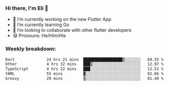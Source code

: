 ### Hi there, I'm Eli 👋
- 🔭 I’m currently working on the new Flutter App
- 🌱 I’m currently learning Go
- 🦄 I’m looking to collaborate with other flutter developers
- 😄 Pronouns: He/Him/His

### Weekly breakdown:
<!--START_SECTION:waka-->

```txt
Dart              24 hrs 21 mins  █████████████████▒░░░░░░░   69.55 %
Other             4 hrs 32 mins   ███▒░░░░░░░░░░░░░░░░░░░░░   12.97 %
TypeScript        4 hrs 22 mins   ███░░░░░░░░░░░░░░░░░░░░░░   12.51 %
YAML              55 mins         ▓░░░░░░░░░░░░░░░░░░░░░░░░   02.66 %
Groovy            29 mins         ▒░░░░░░░░░░░░░░░░░░░░░░░░   01.40 %
```

<!--END_SECTION:waka-->
